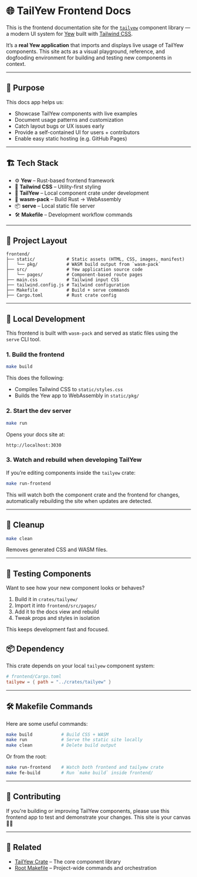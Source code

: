<!-- frontend/README.md -->

# 🌐 TailYew Frontend Docs

This is the frontend documentation site for the [`tailyew`](../crates/tailyew) component library — a modern UI system for [Yew](https://yew.rs/) built with [Tailwind CSS](https://tailwindcss.com/).

It’s a **real Yew application** that imports and displays live usage of TailYew components. This site acts as a visual playground, reference, and dogfooding environment for building and testing new components in context.

---

## 🧭 Purpose

This docs app helps us:

- Showcase TailYew components with live examples
- Document usage patterns and customization
- Catch layout bugs or UX issues early
- Provide a self-contained UI for users + contributors
- Enable easy static hosting (e.g. GitHub Pages)

---

## 🏗️ Tech Stack

- ⚙️ **Yew** – Rust-based frontend framework
- 🎨 **Tailwind CSS** – Utility-first styling
- 🧩 **TailYew** – Local component crate under development
- 🧰 **wasm-pack** – Build Rust → WebAssembly
- 📦 **serve** – Local static file server
- 🛠️ **Makefile** – Development workflow commands

---

## 📂 Project Layout

```
frontend/
├── static/            # Static assets (HTML, CSS, images, manifest)
│   └── pkg/           # WASM build output from `wasm-pack`
├── src/               # Yew application source code
│   └── pages/         # Component-based route pages
├── main.css           # Tailwind input CSS
├── tailwind.config.js # Tailwind configuration
├── Makefile           # Build + serve commands
├── Cargo.toml         # Rust crate config
```

---

## 🚀 Local Development

This frontend is built with `wasm-pack` and served as static files using the `serve` CLI tool.

### 1. Build the frontend

```bash
make build
```

This does the following:

- Compiles Tailwind CSS to `static/styles.css`
- Builds the Yew app to WebAssembly in `static/pkg/`

### 2. Start the dev server

```bash
make run
```

Opens your docs site at:

```
http://localhost:3030
```

### 3. Watch and rebuild when developing TailYew

If you’re editing components inside the `tailyew` crate:

```bash
make run-frontend
```

This will watch both the component crate and the frontend for changes, automatically rebuilding the site when updates are detected.

---

## 🧼 Cleanup

```bash
make clean
```

Removes generated CSS and WASM files.

---

## 🧪 Testing Components

Want to see how your new component looks or behaves?

1. Build it in `crates/tailyew/`
2. Import it into `frontend/src/pages/`
3. Add it to the docs view and rebuild
4. Tweak props and styles in isolation

This keeps development fast and focused.


## 📦 Dependency

This crate depends on your local `tailyew` component system:

```toml
# frontend/Cargo.toml
tailyew = { path = "../crates/tailyew" }
```

---

## 🛠️ Makefile Commands

Here are some useful commands:

```bash
make build           # Build CSS + WASM
make run             # Serve the static site locally
make clean           # Delete build output
```

Or from the root:

```bash
make run-frontend    # Watch both frontend and tailyew crate
make fe-build        # Run `make build` inside frontend/
```

---

## 🙌 Contributing

If you're building or improving TailYew components, please use this frontend app to test and demonstrate your changes. This site is your canvas 🧑‍🎨

---

## 🔗 Related

- [TailYew Crate](../crates/tailyew/) – The core component library
- [Root Makefile](../Makefile) – Project-wide commands and orchestration